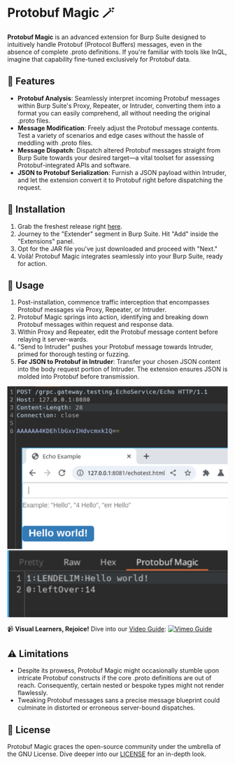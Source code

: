 # Protobuf Magic 🪄

**Protobuf Magic** is an advanced extension for Burp Suite designed to intuitively handle Protobuf (Protocol Buffers) messages, even in the absence of complete .proto definitions. If you're familiar with tools like InQL, imagine that capability fine-tuned exclusively for Protobuf data.

## 🌟 Features

- **Protobuf Analysis**: Seamlessly interpret incoming Protobuf messages within Burp Suite's Proxy, Repeater, or Intruder, converting them into a format you can easily comprehend, all without needing the original .proto files.
- **Message Modification**: Freely adjust the Protobuf message contents. Test a variety of scenarios and edge cases without the hassle of meddling with .proto files.
- **Message Dispatch**: Dispatch altered Protobuf messages straight from Burp Suite towards your desired target—a vital toolset for assessing Protobuf-integrated APIs and software.
- **JSON to Protobuf Serialization**: Furnish a JSON payload within Intruder, and let the extension convert it to Protobuf right before dispatching the request.

## 🔧 Installation

1. Grab the freshest release right [here](https://github.com/DeiteriyLab/protobuf-magic/releases).
2. Journey to the "Extender" segment in Burp Suite. Hit "Add" inside the "Extensions" panel.
3. Opt for the JAR file you've just downloaded and proceed with "Next."
4. Voilà! Protobuf Magic integrates seamlessly into your Burp Suite, ready for action.

## 🚀 Usage

1. Post-installation, commence traffic interception that encompasses Protobuf messages via Proxy, Repeater, or Intruder.
2. Protobuf Magic springs into action, identifying and breaking down Protobuf messages within request and response data.
3. Within Proxy and Repeater, edit the Protobuf message content before relaying it server-wards.
4. "Send to Intruder" pushes your Protobuf message towards Intruder, primed for thorough testing or fuzzing.
5. **For JSON to Protobuf in Intruder**: Transfer your chosen JSON content into the body request portion of Intruder. The extension ensures JSON is molded into Protobuf before transmission.

<p align="center">
<img width="800" alt="send_image" src=".readme/send.png">
<img width="800" alt="psend_image" src=".readme/psend.png">
</p>

📹 **Visual Learners, Rejoice!** Dive into our [Video Guide](https://vimeo.com/876247400):
[![Vimeo Guide](https://i.vimeocdn.com/video/1741116953-29324df5a902222af8d39670b984002e8e4e1fcf0272f9aafaae05b84235301e-d.png)](https://vimeo.com/876247400)

## ⚠️ Limitations

- Despite its prowess, Protobuf Magic might occasionally stumble upon intricate Protobuf constructs if the core .proto definitions are out of reach. Consequently, certain nested or bespoke types might not render flawlessly.
- Tweaking Protobuf messages sans a precise message blueprint could culminate in distorted or erroneous server-bound dispatches.

## 📜 License

Protobuf Magic graces the open-source community under the umbrella of the GNU License. Dive deeper into our [LICENSE](https://github.com/DeiteriyLab/protobuf-magic/blob/main/LICENSE) for an in-depth look.
